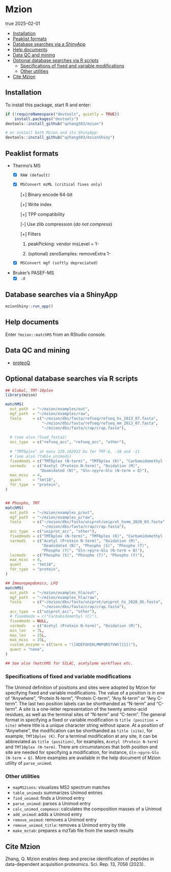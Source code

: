 Mzion
================
true
2025-02-01

- [Installation](#installation)
- [Peaklist formats](#peaklist-formats)
- [Database searches via a ShinyApp](#database-searches-via-a-shinyapp)
- [Help documents](#help-documents)
- [Data QC and mining](#data-qc-and-mining)
- [Optional database searches via R
  scripts](#optional-database-searches-via-r-scripts)
  - [Specifications of fixed and variable
    modifications](#specifications-of-fixed-and-variable-modifications)
  - [Other utilities](#other-utilities)
- [Cite Mzion](#cite-mzion)

## Installation

To install this package, start R and enter:

``` r
if (!requireNamespace("devtools", quietly = TRUE))
    install.packages("devtools")
devtools::install_github("qzhang503/mzion")

# or install both Mzion and its ShinyApp:
devtools::install_github("qzhang503/mzionShiny")
```

## Peaklist formats

- Thermo’s MS
  - [x] `RAW (default)`

  - [x] `MSConvert mzML (critical fixes only)`

    \[+\] Binary encode 64-bit

    \[+\] Write index

    \[+\] TPP compatibility

    \[-\] Use zlib compression (*do not compress*)

    \[+\] Filters

    1)  peakPicking: vendor msLevel = 1-

    2)  (optional) zeroSamples: removeExtra 1-

  - [x] `MSConvert mgf (softly depreciated)`
- Bruker’s PASEF-MS
  - [x] `.d`

## Database searches via a ShinyApp

``` r
mzionShiny::run_app()
```

## Help documents

Enter `?mzion::matchMS` from an RStudio console.

## Data QC and mining

- [proteoQ](https://github.com/qzhang503/proteoQ/)

## Optional database searches via R scripts

``` r
## Global, TMT-10plex
library(mzion)

matchMS(
  out_path  = "~/mzion/examples/out", 
  mgf_path  = "~/mzion/examples/raw",
  fasta     = c("~/mzion/dbs/fasta/refseq/refseq_hs_2013_07.fasta", 
                "~/mzion/dbs/fasta/refseq/refseq_mm_2013_07.fasta", 
                "~/mzion/dbs/fasta/crap/crap.fasta"), 
  
  # (see also ?load_fasta2)
  acc_type  = c("refseq_acc", "refseq_acc", "other"), 
  
  # "TMT6plex" at mass 229.162932 Da for TMT-6, -10 and -11 
  # (see also ?table_unimods)
  fixedmods = c("TMT6plex (N-term)", "TMT6plex (K)", "Carbamidomethyl (C)"),
  varmods   = c("Acetyl (Protein N-term)", "Oxidation (M)",
               "Deamidated (N)", "Gln->pyro-Glu (N-term = Q)"),
  max_miss  = 4, 
  quant     = "tmt10", 
  fdr_type  = "protein", 
)


## Phospho, TMT
matchMS(
  out_path  = "~/mzion/examples_p/out", 
  mgf_path  = "~/mzion/examples_p/raw",
  fasta     = c("~/mzion/dbs/fasta/uniprot/uniprot_hsmm_2020_03.fasta", 
                "~/mzion/dbs/fasta/crap/crap.fasta"), 
  acc_type  = c("uniprot_acc", "other"), 
  fixedmods = c("TMT6plex (N-term)", "TMT6plex (K)", "Carbamidomethyl (C)"), 
  varmods   = c("Acetyl (Protein N-term)", "Oxidation (M)", 
                "Deamidated (N)", "Phospho (S)", "Phospho (T)", 
                "Phospho (Y)", "Gln->pyro-Glu (N-term = Q)"), 
  locmods   = c("Phospho (S)", "Phospho (T)", "Phospho (Y)"), 
  max_miss  = 4, 
  quant     = "tmt10", 
  fdr_type  = "protein",
)

## Immunopepdomics, LFQ
matchMS(
  out_path  = "~/mzion/examples_hla/out", 
  mgf_path  = "~/mzion/examples_hla/raw",
  fasta     = c("~/mzion/dbs/fasta/uniprot/uniprot_hs_2020_05.fasta", 
                "~/mzion/dbs/fasta/crap/crap.fasta"), 
  acc_type  = c("uniprot_acc", "other"), 
  # fixedmods = c("Carbamidomethyl (C)"), 
  fixedmods = NULL, 
  varmods   = c("Acetyl (Protein N-term)", "Oxidation (M)"), 
  min_len   = 7L, 
  max_len   = 25L,
  max_miss  = 25L, 
  custom_enzyme = c(Cterm = "([ADEFGHIKLMNPQRSTVWY]{1})"), 
  quant = "none", 
)

## See also ?matchMS for SILAC, acetylome workflows etc.
```

### Specifications of fixed and variable modifications

The Unimod definition of positions and sites were adopted by Mzion for
specifying fixed and variable modifications. The value of a position is
in one of “Anywhere”, “Protein N-term”, “Protein C-term”, “Any N-term”
or “Any C-term”. The last two position labels can be shorthanded as
“N-term” and “C-term”. A site is a one-letter representation of the
twenty amino-acid residues, as well as the terminal sites of “N-term”
and “C-term”. The general format in specifying a fixed or variable
modification is `title (position = site)` where title is a unique
character string without space. At a position of “Anywhere”, the
modification can be shorthanded as `title (site)`, for example,
`TMT10plex (K)`. For a terminal modification at any site, it can be
abbreviated as `title (position)`, for examples,
`Acetyl (Protein N-term)` and `TMT10plex (N-term)`. There are
circumstances that both position and site are needed for specifying a
modification, for instance, `Gln->pyro-Glu (N-term = Q)`. More examples
are available in the help document of Mzion utility of `parse_unimod`.

### Other utilities

- `mapMS2ions`: visualizes MS2 spectrum matches
- `table_unimods` summarizes Unimod entries
- `find_unimod`: finds a Unimod entry
- `parse_unimod`: parses a Unimod entry
- `calc_unimod_compmass`: calculates the composition masses of a Unimod
- `add_unimod`: adds a Unimod entry
- `remove_unimod`: removes a Unimod entry
- `remove_unimod_title`: removes a Unimod entry by title
- `make_mztab`: prepares a mzTab file from the search results

## Cite Mzion

Zhang, Q. Mzion enables deep and precise identification of peptides in
data-dependent acquisition proteomics. Sci. Rep. 13, 7056 (2023).
